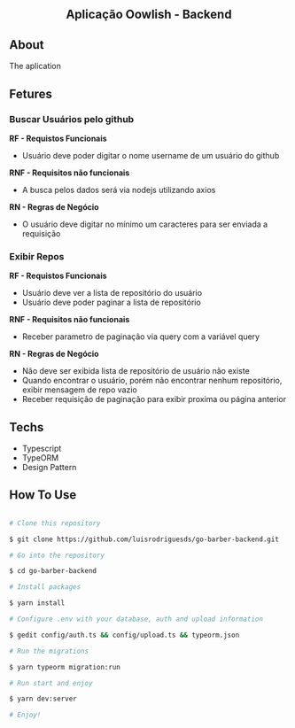 <h2 align="center">
  Aplicação Oowlish - Backend
</h2>

## About

The aplication

## Fetures

### Buscar Usuários pelo github

**RF - Requistos Funcionais**

- Usuário deve poder digitar o nome username de um usuário do github

**RNF - Requisitos não funcionais**

- A busca pelos dados será via nodejs utilizando axios

**RN - Regras de Negócio**

- O usuário deve digitar no mínimo um caracteres para ser enviada a requisição

### Exibir Repos

**RF - Requistos Funcionais**

- Usuário deve ver a lista de repositório do usuário
- Usuário deve poder paginar a lista de repositório

**RNF - Requisitos não funcionais**

- Receber parametro de paginação via query com a variável query

**RN - Regras de Negócio**

- Não deve ser exibida lista de repositório de usuário não existe
- Quando encontrar o usuário, porém não encontrar nenhum repositório, exibir mensagem de repo vazio
- Receber requisição de paginação para exibir proxima ou página anterior

## Techs

- Typescript
- TypeORM
- Design Pattern

## How To Use

```bash

# Clone this repository

$ git clone https://github.com/luisrodriguesds/go-barber-backend.git

# Go into the repository

$ cd go-barber-backend

# Install packages

$ yarn install

# Configure .env with your database, auth and upload information

$ gedit config/auth.ts && config/upload.ts && typeorm.json

# Run the migrations

$ yarn typeorm migration:run

# Run start and enjoy

$ yarn dev:server

# Enjoy!

```
